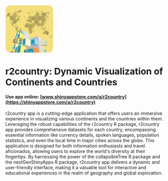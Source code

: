 ![](./www/s681_rjbi0Lran3pE4eTQvGFbcZtu0a1IFBZ3w0xPPYYK_logo_1.jpg)

# r2country: Dynamic Visualization of Continents and Countries

#### Use app online: __[www.shinyappstore.com/a/r2country](https://shinyappstore.com/a/r2country)__

r2country app is a cutting-edge application that offers users an immersive experience in visualizing various continents and the countries within them. Leveraging the robust capabilities of the r2country R package, r2country app provides comprehensive datasets for each country, encompassing essential information like currency details, spoken languages, population statistics, and even the local time in major cities across the globe. This application is designed for both information enthusiasts and travel aficionados, allowing users to explore the world's diversity at their fingertips. By harnessing the power of the collapsibleTree R package and the nextGenShinyApps R package, r2country app delivers a dynamic and user-friendly interface, making it a valuable tool for interactive and educational experiences in the realm of geography and global exploration.
